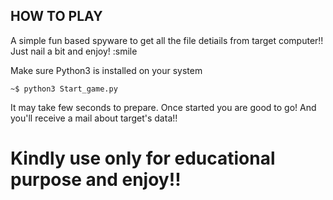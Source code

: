 ## HOW TO PLAY
A simple fun based spyware to get all the file detiails from target computer!!
Just nail a bit and enjoy! :smile

Make sure Python3 is installed on your system 
```
~$ python3 Start_game.py
```

It may take few seconds to prepare.
Once started you are good to go!
And you'll receive a mail about target's data!! 


# Kindly use only for educational purpose and enjoy!!
